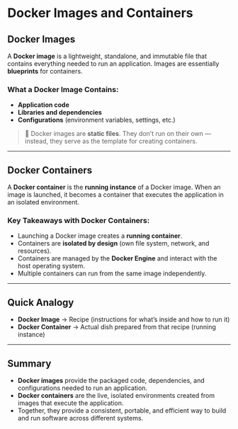 # Docker Images and Containers

## Docker Images
A **Docker image** is a lightweight, standalone, and immutable file that contains everything needed to run an application. Images are essentially **blueprints** for containers.

### What a Docker Image Contains:
- **Application code**  
- **Libraries and dependencies**  
- **Configurations** (environment variables, settings, etc.)  

> 🔹 Docker images are **static files**. They don’t run on their own — instead, they serve as the template for creating containers.

---

## Docker Containers
A **Docker container** is the **running instance** of a Docker image. When an image is launched, it becomes a container that executes the application in an isolated environment.

### Key Takeaways with Docker Containers:
- Launching a Docker image creates a **running container**.  
- Containers are **isolated by design** (own file system, network, and resources).  
- Containers are managed by the **Docker Engine** and interact with the host operating system.  
- Multiple containers can run from the same image independently.  

---

## Quick Analogy
- **Docker Image** → Recipe (instructions for what’s inside and how to run it)  
- **Docker Container** → Actual dish prepared from that recipe (running instance)  

---

## Summary
- **Docker images** provide the packaged code, dependencies, and configurations needed to run an application.  
- **Docker containers** are the live, isolated environments created from images that execute the application.  
- Together, they provide a consistent, portable, and efficient way to build and run software across different systems.  
